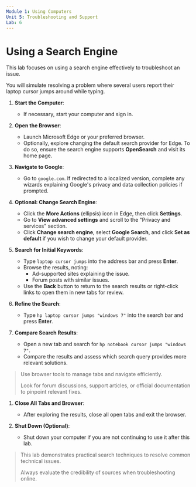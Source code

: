 ```yaml
---
Module 1: Using Computers
Unit 5: Troubleshooting and Support
Lab: 6
---
```


# Using a Search Engine

This lab focuses on using a search engine effectively to troubleshoot an issue.

You will simulate resolving a problem where several users report their laptop cursor jumps around while typing.

1. **Start the Computer**:
   - If necessary, start your computer and sign in.

2. **Open the Browser**:
   - Launch Microsoft Edge or your preferred browser.
   - Optionally, explore changing the default search provider for Edge. To do so, ensure the search engine supports **OpenSearch** and visit its home page.

3. **Navigate to Google**:
   - Go to `google.com`. If redirected to a localized version, complete any wizards explaining Google's privacy and data collection policies if prompted.

4. **Optional: Change Search Engine**:
   - Click the **More Actions** (ellipsis) icon in Edge, then click **Settings**.
   - Go to **View advanced settings** and scroll to the "Privacy and services" section.
   - Click **Change search engine**, select **Google Search**, and click **Set as default** if you wish to change your default provider.

5. **Search for Initial Keywords**:
   - Type `laptop cursor jumps` into the address bar and press **Enter**.
   - Browse the results, noting:
     - Ad-supported sites explaining the issue.
     - Forum posts with similar issues.
   - Use the **Back** button to return to the search results or right-click links to open them in new tabs for review.

6. **Refine the Search**:
   - Type `hp laptop cursor jumps "windows 7"` into the search bar and press **Enter**.

7. **Compare Search Results**:
   - Open a new tab and search for `hp notebook cursor jumps "windows 7"`.
   - Compare the results and assess which search query provides more relevant solutions.

> Use browser tools to manage tabs and navigate efficiently.
>
> Look for forum discussions, support articles, or official documentation to pinpoint relevant fixes.

1. **Close All Tabs and Browser**:
   - After exploring the results, close all open tabs and exit the browser.

2. **Shut Down (Optional)**:
   - Shut down your computer if you are not continuing to use it after this lab.

> This lab demonstrates practical search techniques to resolve common technical issues.
>
> Always evaluate the credibility of sources when troubleshooting online.
